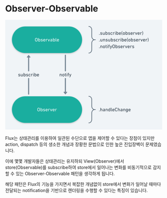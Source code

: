 # Observer-Observable

![Observer-Observable](./_images/OO.png)

Flux는 상태관리를 이용하여 일관된 수단으로 앱을 제어할 수 있다는 장점이 있지만 action, dispatch 등의 생소한 개념과 장황한 문법으로 인한 높은 진입장벽이 문제였습니다.

이에 몇몇 개발자들은 상태관리는 유지하되 View(Observer)에서 store(Observable)를 subscribe하여 store에서 일어나는 변화를 비동기적으로 감지할 수 있는 Observer-Observable 패턴을 생각하게 됩니다.

해당 패턴은 Flux의 기능을 가지면서 복잡한 개념없이 store에서 변화가 일어날 때마다 전달되는 notification을 기반으로 렌더링을 수행할 수 있다는 특징이 있습니다.
